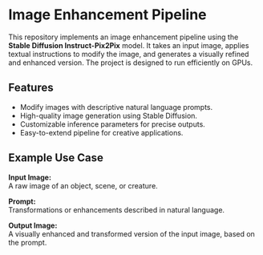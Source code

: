 # Image Enhancement Pipeline

This repository implements an image enhancement pipeline using the **Stable Diffusion Instruct-Pix2Pix** model. It takes an input image, applies textual instructions to modify the image, and generates a visually refined and enhanced version. The project is designed to run efficiently on GPUs.

## Features
- Modify images with descriptive natural language prompts.
- High-quality image generation using Stable Diffusion.
- Customizable inference parameters for precise outputs.
- Easy-to-extend pipeline for creative applications.

## Example Use Case
**Input Image:**  
A raw image of an object, scene, or creature.  

**Prompt:**  
Transformations or enhancements described in natural language.  

**Output Image:**  
A visually enhanced and transformed version of the input image, based on the prompt.
